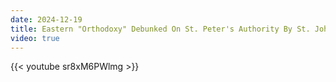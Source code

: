 ```yaml
---
date: 2024-12-19
title: Eastern "Orthodoxy" Debunked On St. Peter's Authority By St. John Of Damascus
video: true
---
```



{{< youtube sr8xM6PWlmg >}}
